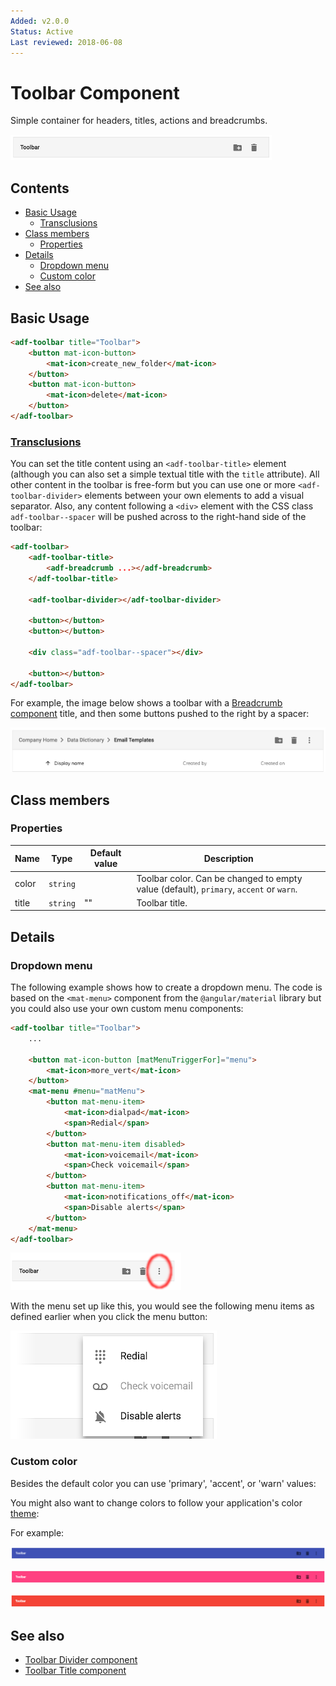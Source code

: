 ```yaml
---
Added: v2.0.0
Status: Active
Last reviewed: 2018-06-08
---
```


# Toolbar Component

Simple container for headers, titles, actions and breadcrumbs.

![](../docassets/images/adf-toolbar-01.png)

## Contents

-   [Basic Usage](#basic-usage)
    -   [Transclusions](#transclusions)
-   [Class members](#class-members)
    -   [Properties](#properties)
-   [Details](#details)
    -   [Dropdown menu](#dropdown-menu)
    -   [Custom color](#custom-color)
-   [See also](#see-also)

## Basic Usage

```html
<adf-toolbar title="Toolbar">
    <button mat-icon-button>
        <mat-icon>create_new_folder</mat-icon>
    </button>
    <button mat-icon-button>
        <mat-icon>delete</mat-icon>
    </button>
</adf-toolbar>
```

### [Transclusions](../user-guide/transclusion.md)

You can set the title content using an `<adf-toolbar-title>` element (although
you can also set a simple textual title with the `title` attribute).
All other content in the toolbar is free-form but you can use one or more
`<adf-toolbar-divider>` elements between your own elements to add a visual
separator. Also, any content following a `<div>` element with the CSS class
`adf-toolbar--spacer` will be pushed across to the right-hand side of the
toolbar:

```html
<adf-toolbar>
    <adf-toolbar-title>
        <adf-breadcrumb ...></adf-breadcrumb>
    </adf-toolbar-title>

    <adf-toolbar-divider></adf-toolbar-divider>

    <button></button>
    <button></button>

    <div class="adf-toolbar--spacer"></div>

    <button></button>
</adf-toolbar>
```

For example, the image below shows a toolbar with a
[Breadcrumb component](../content-services/breadcrumb.component.md) title, and then some buttons
pushed to the right by a spacer:

![](../docassets/images/adf-toolbar-02.png)

## Class members

### Properties

| Name | Type | Default value | Description |
| ---- | ---- | ------------- | ----------- |
| color | `string` |  | Toolbar color. Can be changed to empty value (default), `primary`, `accent` or `warn`. |
| title | `string` | "" | Toolbar title. |

## Details

### Dropdown menu

The following example shows how to create a dropdown menu. The code is based
on the `<mat-menu>` component from the `@angular/material` library
but you could also use your own custom menu components:

```html
<adf-toolbar title="Toolbar">
    ...

    <button mat-icon-button [matMenuTriggerFor]="menu">
        <mat-icon>more_vert</mat-icon>
    </button>
    <mat-menu #menu="matMenu">
        <button mat-menu-item>
            <mat-icon>dialpad</mat-icon>
            <span>Redial</span>
        </button>
        <button mat-menu-item disabled>
            <mat-icon>voicemail</mat-icon>
            <span>Check voicemail</span>
        </button>
        <button mat-menu-item>
            <mat-icon>notifications_off</mat-icon>
            <span>Disable alerts</span>
        </button>
    </mat-menu>
</adf-toolbar>
```

![](../docassets/images/adf-toolbar-03.png)

With the menu set up like this, you would see the following menu items as defined earlier
when you click the menu button:

![](../docassets/images/adf-toolbar-04.png)

### Custom color

Besides the default color you can use 'primary', 'accent', or 'warn' values:

You might also want to change colors to follow your application's color
[theme](../user-guide/theming.md):

For example:

![](../docassets/images/adf-toolbar-05.png)

![](../docassets/images/adf-toolbar-06.png)

![](../docassets/images/adf-toolbar-07.png)

## See also

-   [Toolbar Divider component](toolbar-divider.component.md)
-   [Toolbar Title component](toolbar-title.component.md)
